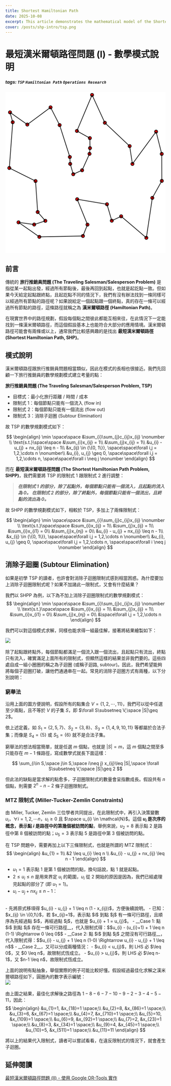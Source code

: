 ```yaml
---
title: Shortest Hamiltonian Path
date: 2025-10-08
excerpt: This article demonstrates the mathematical model of the Shortest Hamiltonian Problem.
cover: /posts/shp-intro/tsp.png
---
```


最短漢米爾頓路徑問題 (I) - 數學模式說明
===

##### tags: `TSP` `Hamiltonian Path` `Operations Research`

![TSP 示意圖](/posts/shp-intro/tsp.png)

## 前言
傳統的 __旅行推銷員問題 (The Traveling Salesman/Salesperson Problem)__ 是指從某一起點出發，經過所有節點後，最後再回到起點，也就是起訖點一致。但如果今天給定起點跟終點，且起訖點不同的情況下，我們有沒有辦法找到一條同樣可以經過所有節點的路徑呢？如果說給定一個起點跟一個終點，真的存在一條可以經過所有節點的路徑，這條路徑就稱之為 __漢米爾頓路徑 (Hamiltonian Path)__。

在現實世界中的路徑規劃，假設每個點之間彼此都能互相來往，在此情況下一定能找到一條漢米爾頓路徑，而這個假設基本上也能符合大部分的應用情境。漢米爾頓路徑可能會有兩條或以上，通常我們比較感興趣的是找出 __最短漢米爾頓路徑 (Shortest Hamiltonian Path, SHP)__。


## 模式說明
漢米爾頓路徑跟旅行推銷員問題相當類似，因此在模式的長相也很接近。我們先回顧一下旅行推銷員的數學規劃模式建立考量的點：

__旅行推銷員問題 (The Traveling Salesman/Salesperson Problem, TSP)__
- 目標式：最小化旅行距離 / 時間 / 成本
- 限制式 1：每個節點只能有一個流入 (flow in)
- 限制式 2：每個節點只能有一個流出 (flow out)
- 限制式 3：消除子迴圈 (Subtour Elimination)

故 TSP 的數學規劃模式如下：
<!-- latex 中的 & 表對齊的位置 -->
$$
\begin{align}
    \min \space\space &\sum_{i}\sum_{j}c_{ij}x_{ij} \nonumber \\
    \text{s.t.}\space\space &\sum_{i}x_{ij} = 1\\
    &\sum_{j}x_{ij} = 1\\
    &u_{i} - u_{j} + nx_{ij} \leq n - 1\\
    &x_{ij} \in {\{0, 1\}}, \space\space\forall i,j = 1,2,\cdots n \nonumber\\
    &u_{i}, u_{j} \geq 0, \space\space\forall i,j = 1,2,\cdots n, \space\space\forall i \neq j \nonumber
\end{align}
$$

而在 __最短漢米爾頓路徑問題 (The Shortest Hamiltonian Path Problem, SHPP)__，我們需要將 TSP 的限制式 1 跟限制式 2 進行調整：

> __*在限制式 1 的部分，除了起點外，每個節點只能有一個流入，且起點的流入為 0。
> 在限制式 2 的部分，除了終點外，每個節點只能有一個流出，且終點的流出為 0。*__

故 SHPP 的數學規劃模式如下，相較於 TSP，多加上了兩條限制式：
<!-- latex 中的 & 表對齊的位置 -->
$$
\begin{align}
    \min \space\space &\sum_{i}\sum_{j}c_{ij}x_{ij} \nonumber \\
    \text{s.t.}\space\space &\sum_{i}x_{ij} = 1\\
    &\sum_{j}x_{ij} = 1\\
    &\sum_{i}x_{i1} = 0\\
    &\sum_{j}x_{nj} = 0\\
    &u_{i} - u_{j} + nx_{ij} \leq n - 1\\
    &x_{ij} \in {\{0, 1\}}, \space\space\forall i,j = 1,2,\cdots n \nonumber\\
    &u_{i}, u_{j} \geq 0, \space\space\forall i,j = 1,2,\cdots n, \space\space\forall i \neq j \nonumber
\end{align}
$$

<!-- 以上這些東西，可以直接利用 [Google OR-Tools 提供的範例程式碼](https://colab.research.google.com/github/google/or-tools/blob/stable/examples/notebook/constraint_solver/vrp_starts_ends.ipynb?hl=zh-tw) 並稍作修改，即可求解漢米爾頓路徑 [(說明點此)](https://developers.google.com/optimization/routing/routing_tasks?hl=zh-tw#setting_start_and_end_locations_for_routes)。

用圖片來說明更加實在，假設起點、終點，及其他節點的位置如下圖所示，我們將所有點編號為 1-11，點 1 為起點，點 11 為終點。 -->


## 消除子迴圈 (Subtour Elimination)
如果是初學 TSP 的讀者，也許會對消除子迴圈限制式感到相當困惑。為什麼要加上消除子迴圈限制式呢？如果不加諸此一限制式，又會有什麼結果？

我們以 SHPP 為例，以下為不加上消除子迴圈限制式的數學規劃模式：
$$
\begin{align}
    \min \space\space &\sum_{i}\sum_{j}c_{ij}x_{ij} \nonumber \\
    \text{s.t.}\space\space &\sum_{i}x_{ij} = 1\\
    &\sum_{j}x_{ij} = 1\\
    &\sum_{i}x_{i1} = 0\\
    &\sum_{j}x_{nj} = 0\\
    &\space\forall i,j = 1,2,\cdots n
\end{align}
$$

我們可以對這個模式求解，同樣也能求得一組最佳解，接著將結果繪製如下：

![](https://hackmd.io/_uploads/SyeqgMrAta.png)
<br>


除了起點跟終點外，每個節點都滿足一個流入跟一個流出，且起點只有流出，終點只有流入，確實滿足上面所有的限制式，但顯然這樣的結果並非我們要的。這些四處自成一組小圈圈的稱之為子迴圈 (或稱子迴路, subtour)。因此，我們希望能夠將每個子迴圈打破，讓他們通通串在一起。常見的消除子迴圈方式有兩種，以下分別說明：

### 窮舉法
沿用上面的圖方便說明，假設所有的點集合 $V=\{1,2,\cdots,11\}$，我們可以從中任選至少兩點，且不等於 $V$ 的子集 $S$，即 $\forall S\subsetneq V,\space |S|\geq 2$。

依上述定義，如 $S_{1}=\{2,5,7\}$、$S_{2}=\{3,8\}$、$S_{3}=\{1,4,9,10,11\}$ 等都屬於合法子集；而像是 $S_{4}=\{5\}$ 或 $S_{5}=\{6\}$ 就不是合法子集。

窮舉法的想法相當簡單，就是任選 $m$ 個點，也就是 $|S|=m$，這 $m$ 個點之間至多只能存在 $m-1$ 條路徑，寫成數學式就長下面這樣：

$$
\sum_{i\in S,\space j\in S,\space i\neq j} x_{ij}\leq |S|,\space \forall S\subsetneq V,\space |S|\geq 2
$$

但此法的缺點是當求解的點愈多，子迴圈限制式的數量會呈指數成長。假設共有 $n$ 個點，則需要 $2^{n}-n-2$ 條子迴圈限制式。
<!-- https://youtu.be/-m7ASCB0a8E?si=fumzy2GTaNJ3k4EF -->

### MTZ 限制式 (Miller-Tucker-Zemlin Constraints)
由 Miller, Tucker, Zemlin 三位學者共同提出，在此限制式中，再引入決策變數 $u_{i}$，$\forall i = 1, 2, \cdots n$，$u_{i} \geq 0$ 且 $\space u_{i} \in \mathcal{N}$。這個 __$u_{i}$ 是次序的概念，表示點 $i$ 是路徑中的第幾個被訪問的點__，舉例來說，$u_{2}=8$ 表示點 2 是路徑中第 8 個被訪問的點；$u_{5}=3$ 表示點 5 是路徑中第 3 個被訪問的點。

在 TSP 問題中，需要再加上以下三條限制式，也就是所謂的 MTZ 限制式：
$$
\begin{align}
    &u_{1} = 1\\
    &2 \leq u_{i} \leq n \\
    &u_{i} - u_{j} + nx_{ij} \leq n - 1
\end{align}
$$

- $u_{1} = 1$ 表示點 1 是第 1 個被訪問的點，換句話說，點 1 就是起點。
- $2 \leq u_{i} \leq n$ 是用來界定 $u_{i}$ 的範圍，$u_{i}$ 從 2 開始的原因是因為，我們已經處理完起點的部分了 (即 $u_{1} = 1$)。
- $u_{i} - u_{j} + nx_{ij} \leq n - 1$：
<br>
    - 先將原式移項得 $u_{i} - u_{j} + 1 \leq n (1 - x_{ij})$，方便後續說明。
    - 已知：$x_{ij} \in \{0,1\}$，若 $x_{ij}=1$，表示點 $i$ 到點 $j$ 有一條可行路徑，且順序為先經過點 $i$，再經過點 $j$，也就是 $u_{i} + 1 = u_{j}$。
    - __Case 1: 點 $i$ 到點 $j$ 存在一條可行路徑__，代入限制式得：$$u_{i} - (u_{i}+1) + 1 \leq n (1-1) \Rightarrow 0 \leq 0$$
    - __Case 2: 點 $i$ 到點 $j$ 之間沒有可行路徑__，代入限制式得：$$u_{i} - u_{j} + 1 \leq n (1-0) \Rightarrow u_{i} - u_{j} + 1 \leq n$$
    - __Case 2__，又可以分成兩種情況：
        - $u_{i} < u_{j}$，則 LHS 必 $\leq 0$，又 $0 \leq n$，故限制式恆成立。
        - $u_{i} > u_{j}$，則 LHS 必 $\leq n-1$，又 $n-1 \leq n$，故限制式恆成立。
        
上面的說明有點抽象，舉個實際的例子可能比較好懂。假設經過最佳化求解之漢米爾頓路徑如下，圓圈內的數字表示編號：
<br>
![](https://hackmd.io/_uploads/H1cT2ERFa.png)
<br>

由上圖之結果，最佳化求解後之路徑為 $1-8-6-7-10-9-2-3-4-5-11$，因此：
$$
\begin{align}
&u_{1}=1, &x_{18}=1 \space;\\
&u_{2}=8, &x_{86}=1 \space;\\
&u_{3}=6, &x_{67}=1 \space;\\
&u_{4}=7, &x_{710}=1 \space;\\
&u_{5}=10, &x_{109}=1 \space;\\
&u_{6}=9, &x_{92}=1 \space;\\
&u_{7}=2, &x_{23}=1 \space;\\
&u_{8}=3, &x_{34}=1 \space;\\
&u_{9}=4, &x_{45}=1 \space;\\
&u_{10}=5, &x_{511}=1 \space;\\
&u_{11}=11
\end{align}
$$

將以上的結果代入限制式，讀者可以嘗試看看，在違反限制式的情況下，就會產生子迴圈。

## 延伸閱讀
[最短漢米爾頓路徑問題 (II) - 使用 Google OR-Tools 實作](https://hackmd.io/MhrvcvzRRziumlRCMfm6FQ)

<!-- ## 實際案例
(一) 貪婪算法：求最短路徑
![](https://hackmd.io/_uploads/SkuoTh4fT.png)

(二) 最短漢米爾頓路徑
![](https://hackmd.io/_uploads/H1A86h4Ma.png) -->
